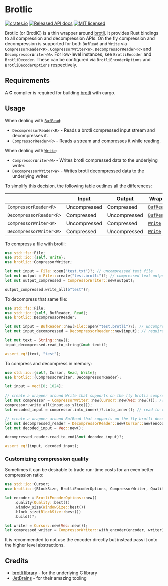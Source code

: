 # Brotlic

[![crates.io](https://img.shields.io/crates/v/brotlic.svg)](https://crates.io/crates/brotlic)
[![Released API docs](https://docs.rs/brotlic/badge.svg)](https://docs.rs/brotlic)
[![MIT licensed](https://img.shields.io/badge/license-MIT-blue.svg)](./LICENSE)

Brotlic (or BrotliC) is a thin wrapper around [brotli](https://github.com/google/brotli). It
provides Rust bindings to all compression and decompression APIs. On the fly compression and
decompression is supported for both `BufRead` and `Write` via `CompressorReader<R>`,
`CompressorWriter<W>`, `DecompressorReader<R>` and `DecompressorWriter<W>`. For low-level
instances, see `BrotliEncoder` and `BrotliDecoder`. These can be configured via
`BrotliEncoderOptions` and `BrotliDecoderOptions` respectively.

## Requirements

A __C__ compiler is required for building [brotli](https://github.com/google/brotli) with cargo.

## Usage

When dealing with [`BufRead`]:

* `DecompressorReader<R>` - Reads a brotli compressed input stream and decompresses it.
* `CompressorReader<R>` - Reads a stream and compresses it while reading.

When dealing with [`Write`]:

* `CompressorWriter<W>` - Writes brotli compressed data to the underlying writer.
* `DecompressorWriter<W>` - Writes brotli decompressed data to the underlying writer.

To simplify this decision, the following table outlines all the differences:

|                           | Input        | Output       | Wraps       |
|---------------------------|--------------|--------------|-------------|
| `CompressorReader<R>`     | Uncompressed | Compressed   | [`BufRead`] |
| `DecompressorReader<R>`   | Compressed   | Uncompressed | [`BufRead`] |
| `CompressorWriter<W>`     | Uncompressed | Compressed   | [`Write`]   |
| `DecompressorWriter<W>`   | Compressed   | Uncompressed | [`Write`]   |

[`BufRead`]: https://doc.rust-lang.org/std/io/trait.BufRead.html
[`Write`]: https://doc.rust-lang.org/std/io/trait.Write.html

To compress a file with brotli:

```rust
use std::fs::File;
use std::io::{self, Write};
use brotlic::CompressorWriter;

let mut input = File::open("test.txt")?; // uncompressed text file
let mut output = File::create("test.brotli")?; // compressed text output file
let mut output_compressed = CompressorWriter::new(output);

output_compressed.write_all(b"test")?;
```

To decompress that same file:

```rust
use std::fs::File;
use std::io::{self, BufReader, Read};
use brotlic::DecompressorReader;

let mut input = BufReader::new(File::open("test.brotli")?); // uncompressed text file
let mut input_decompressed = DecompressorReader::new(input); // requires BufRead

let mut text = String::new();
input_decompressed.read_to_string(&mut text)?;

assert_eq!(text, "test");
```

To compress and decompress in memory:

```rust
use std::io::{self, Cursor, Read, Write};
use brotlic::{CompressorWriter, DecompressorReader};

let input = vec![0; 1024];

// create a wrapper around Write that supports on the fly brotli compression.
let mut compressor = CompressorWriter::new(Cursor::new(Vec::new())); // write to memory
compressor.write_all(input.as_slice());
let encoded_input = compressor.into_inner()?.into_inner(); // read to vec

// create a wrapper around BufRead that supports on the fly brotli decompression.
let mut decompressed_reader = DecompressorReader::new(Cursor::new(encoded_input));
let mut decoded_input = Vec::new();

decompressed_reader.read_to_end(&mut decoded_input)?;

assert_eq!(input, decoded_input);
```

### Customizing compression quality

Sometimes it can be desirable to trade run-time costs for an even better compression ratio:

```rust
use std::io::Cursor;
use brotlic::{BlockSize, BrotliEncoderOptions, CompressorWriter, Quality, WindowSize};

let encoder = BrotliEncoderOptions::new()
    .quality(Quality::best())
    .window_size(WindowSize::best())
    .block_size(BlockSize::best())
    .build()?;

let writer = Cursor::new(Vec::new());
let compressed_writer = CompressorWriter::with_encoder(encoder, writer);
```

It is recommended to not use the encoder directly but instead pass it onto the higher level
abstractions.

## Credits

* [brotli library](https://github.com/google/brotli) - for the underlying C library
* [JetBrains](https://www.jetbrains.com/) - for their amazing tooling
